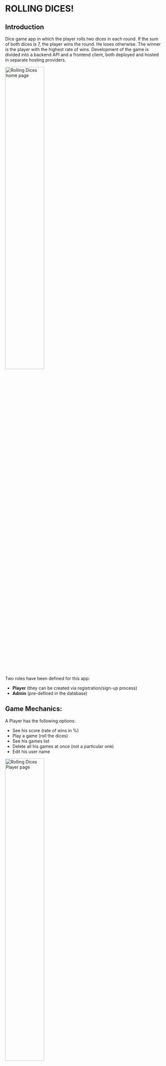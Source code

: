 # ROLLING DICES!
## Introduction

Dice game app in which the player rolls two dices in each round. If the sum of both dices is 7, the player wins the round. He loses otherwise.
The winner is the player with the highest rate of wins.
Development of the game is divided into a backend API and a frontend client, both deployed and hosted in separate hosting providers.

<img src="https://github.com/Edvenan/API-REST/assets/97369106/93300b7c-69bc-4110-898a-45b2ab6404ea" alt="Rolling Dices home page" width="50%">

Two roles have been defined for this app:
- **Player** (they can be created via registration/sign-up process)
- **Admin** (pre-defined in the database)

## Game Mechanics: ##
A Player has the following options:
  - See his score (rate of wins in %)
  - Play a game (roll the dices)
  - See his games list
  - Delete all his games at once (not a particular one)
  - Edit his user name
    
<img src="https://github.com/Edvenan/API-REST/assets/97369106/e9b1c4cb-d28c-47dc-8b7a-fe799bc35ec9" alt="Rolling Dices Player page" width="50%">

An Admin has the following options:

  - See all players average score (average rate of winds in %)
  - See the ranking
  - See the winner(s)
  - See the loser(s)
  - See list of all players
  - See the games list of a particular player
  - Edit his user name
  - Edit a player's username
  - Delete a player's games
  - Delete a player (and his games)
  - Refresh the data being shown on screen
    
<img src="https://github.com/Edvenan/API-REST/assets/97369106/eaf0937f-8902-453f-b76b-578efa174560" alt="Rolling Dices Admin page" width="50%">


# Laravel PHP API-REST
## Description
Dice Game application API REST developed using **Laravel** framework to serve any frontend.[**(Open Production API)**](https://rolling-dices-api.fly.dev)
The game consists of rolling two dices in each round. If the sum of both dices equals 7, the player wins the round. He loses otherwise.

- **Routes** implemented:
  
      POST /players : create a player
      PUT /players/{id} : edit player's name
      POST /players/{id}/games/ : a particular player rolls the dices
      DELETE /players/{id}/games: delete a player's games
      GET /players: returns the list of players and its average wins rate 
      GET /players/{id}/games: returns the list of games of a particular player
      GET /players/ranking: returns the ranking
      GET /players/ranking/loser: returns the player with lowest wins rate
      GET /players/ranking/winner: returns the player with highest wins rate  

- **CORS**: CORS issue has been avoided by adding a prefix (api/v1) to all the routes.
 
- **MySQL** database implemented.\
    (To create the database and its tables run: ```php artisan migrate --force```)

- **Authentication** process using **Laravel Passport**.\
  (To generate Personal Access Keys: ```> php artisan passport:keys```)

- **Roles**: two different user roles implemented, Player and Admin, to allow the assignment of different options (as per the 'Game Mechanics' section).
  
- **Seeders and Factories** implemented to create:
  - 1 Admin user (```email:'admin@admin.com' password:'password'```)
  - 10 Players with 10 games each (```password:'password'```)\
    (To run them: ```> php artisan db:seed```)

- **Feature test suites** for Player, Admin and Authorization (login, register and logout) actions implemented using **PHPUnit**.\
    (To run them all: ```> php artisan test --testsuite=Feature --stop-on-failure```)

- **Continuous Deployment** implemented between Hosting provider (`Fly.io`) and GitHub: everytime a new code version is pushed to GitHub, a GitHub Action will be triggered to deploy the API automatically.


# REACT JS Client
## Description

Dice game SPA client developed using REACT JS libraries to interact with above API REST.[**(Open Production Client)**](https://rolling-dices-cleint.netlify.app)

The client app allows for all the functionality explicitly detailed in the requirements list. Those missing details have been interpreted by the developer.

- **Authentication**: Login, Registration and Logout features implemented but relying on the API for authentication.
  
- **Routes**: three route paths used:
  
      "/" : Home page
      "/player" : Player page (once logged in)
      "/admin" : Admin page (once logged in)

  Any other route will show a **404 Not Found page** and will then redirect to either of the above paths, depending on whether the user is logged or not and his role.

- Use of browser's **sessionStorage** to keep session alive during page reload.
  
- User input **data validation** is carried out by the API, not by the client, so as to test the API implementation.

- **Sound effects** added to the game when user plays a game.

- **Continuous Deployment** implemented between Hosting provider (`Netlify.com`) and GitHub: everytime a new code version of the client is pushed to GitHub, a GitHub Action will be triggered to deploy the API automatically.
